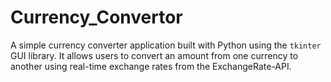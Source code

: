 # Currency_Convertor
A simple currency converter application built with Python using the `tkinter` GUI library. It allows users to convert an amount from one currency to another using real-time exchange rates from the ExchangeRate-API.
